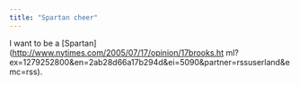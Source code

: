 ```yaml
---
title: "Spartan cheer"
---
```

I want to be a [Spartan](http://www.nytimes.com/2005/07/17/opinion/17brooks.ht
ml?ex=1279252800&en=2ab28d66a17b294d&ei=5090&partner=rssuserland&emc=rss).

